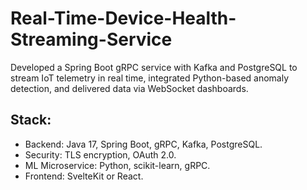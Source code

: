 # Real-Time-Device-Health-Streaming-Service
Developed a Spring Boot gRPC service with Kafka and PostgreSQL to stream IoT telemetry in real time, integrated Python-based anomaly detection, and delivered data via WebSocket dashboards. 

## Stack:
- Backend: Java 17, Spring Boot, gRPC, Kafka, PostgreSQL.
- Security: TLS encryption, OAuth 2.0.
- ML Microservice: Python, scikit-learn, gRPC.
- Frontend: SvelteKit or React.
